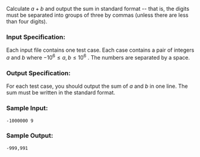 <!-- Title
A+B Format (20)
-->
Calculate $a + b$ and output the sum in standard format -- that is, the digits
must be separated into groups of three by commas (unless there are less than
four digits).

### Input Specification:

Each input file contains one test case. Each case contains a pair of integers
$a$ and $b$ where $-10^6 \le a, b \le 10^6$ . The numbers are separated by a
space.

### Output Specification:

For each test case, you should output the sum of $a$ and $b$ in one line. The
sum must be written in the standard format.

### Sample Input:

```
-1000000 9
```

### Sample Output:

```
-999,991
```
